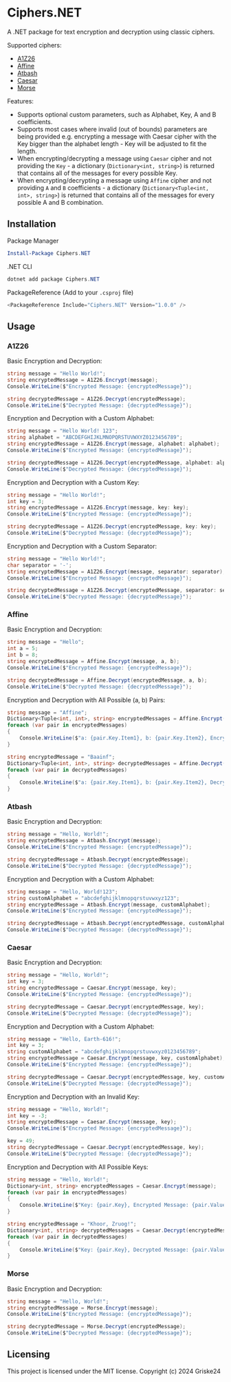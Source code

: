 # Ciphers.NET
A .NET package for text encryption and decryption using classic ciphers.

Supported ciphers:
- [A1Z26](#a1z26)
- [Affine](#affine)
- [Atbash](#atbash)
- [Caesar](#caesar)
- [Morse](#morse)

Features:
* Supports optional custom parameters, such as Alphabet, Key, A and B coefficients.
* Supports most cases where invalid (out of bounds) parameters are being provided e.g. encrypting a message with Caesar cipher with the Key bigger than the alphabet length - Key will be adjusted to fit the length.
* When encrypting/decrypting a message using `Caesar` cipher and not providing the `Key` - a dictionary (`Dictionary<int, string>`) is returned that contains all of the messages for every possible Key.
* When encrypting/decrypting a message using `Affine` cipher and not providing `A` and `B` coefficients - a dictionary (`Dictionary<Tuple<int, int>, string>`) is returned that contains all of the messages for every possible A and B combination.

## Installation
Package Manager
```powershell
Install-Package Ciphers.NET
```

.NET CLI
```powershell
dotnet add package Ciphers.NET
```

PackageReference (Add to your `.csproj` file)
```cs
<PackageReference Include="Ciphers.NET" Version="1.0.0" />
```

## Usage
### A1Z26
Basic Encryption and Decryption:
```cs
string message = "Hello World!";
string encryptedMessage = A1Z26.Encrypt(message);
Console.WriteLine($"Encrypted Message: {encryptedMessage}");

string decryptedMessage = A1Z26.Decrypt(encryptedMessage);
Console.WriteLine($"Decrypted Message: {decryptedMessage}");
```

Encryption and Decryption with a Custom Alphabet:
```cs
string message = "Hello World! 123";
string alphabet = "ABCDEFGHIJKLMNOPQRSTUVWXYZ0123456789";
string encryptedMessage = A1Z26.Encrypt(message, alphabet: alphabet);
Console.WriteLine($"Encrypted Message: {encryptedMessage}");

string decryptedMessage = A1Z26.Decrypt(encryptedMessage, alphabet: alphabet);
Console.WriteLine($"Decrypted Message: {decryptedMessage}");
```

Encryption and Decryption with a Custom Key:
```cs
string message = "Hello World!";
int key = 3;
string encryptedMessage = A1Z26.Encrypt(message, key: key);
Console.WriteLine($"Encrypted Message: {encryptedMessage}");

string decryptedMessage = A1Z26.Decrypt(encryptedMessage, key: key);
Console.WriteLine($"Decrypted Message: {decryptedMessage}");
```

Encryption and Decryption with a Custom Separator:
```cs
string message = "Hello World!";
char separator = '-';
string encryptedMessage = A1Z26.Encrypt(message, separator: separator);
Console.WriteLine($"Encrypted Message: {encryptedMessage}");

string decryptedMessage = A1Z26.Decrypt(encryptedMessage, separator: separator);
Console.WriteLine($"Decrypted Message: {decryptedMessage}");
```

### Affine
Basic Encryption and Decryption:
```cs
string message = "Hello";
int a = 5;
int b = 8;
string encryptedMessage = Affine.Encrypt(message, a, b);
Console.WriteLine($"Encrypted Message: {encryptedMessage}");

string decryptedMessage = Affine.Decrypt(encryptedMessage, a, b);
Console.WriteLine($"Decrypted Message: {decryptedMessage}");
```

Encryption and Decryption with All Possible (a, b) Pairs:
```cs
string message = "Affine";
Dictionary<Tuple<int, int>, string> encryptedMessages = Affine.Encrypt(message);
foreach (var pair in encryptedMessages)
{
    Console.WriteLine($"a: {pair.Key.Item1}, b: {pair.Key.Item2}, Encrypted Message: {pair.Value}");
}

string encryptedMessage = "Baainf";
Dictionary<Tuple<int, int>, string> decryptedMessages = Affine.Decrypt(encryptedMessage);
foreach (var pair in decryptedMessages)
{
    Console.WriteLine($"a: {pair.Key.Item1}, b: {pair.Key.Item2}, Decrypted Message: {pair.Value}");
}
```

### Atbash
Basic Encryption and Decryption:
```cs
string message = "Hello, World!";
string encryptedMessage = Atbash.Encrypt(message);
Console.WriteLine($"Encrypted Message: {encryptedMessage}");

string decryptedMessage = Atbash.Decrypt(encryptedMessage);
Console.WriteLine($"Decrypted Message: {decryptedMessage}");
```

Encryption and Decryption with a Custom Alphabet:
```cs
string message = "Hello, World!123";
string customAlphabet = "abcdefghijklmnopqrstuvwxyz123";
string encryptedMessage = Atbash.Encrypt(message, customAlphabet);
Console.WriteLine($"Encrypted Message: {encryptedMessage}");

string decryptedMessage = Atbash.Decrypt(encryptedMessage, customAlphabet);
Console.WriteLine($"Decrypted Message: {decryptedMessage}");
```

### Caesar
Basic Encryption and Decryption:
```cs
string message = "Hello, World!";
int key = 3;
string encryptedMessage = Caesar.Encrypt(message, key);
Console.WriteLine($"Encrypted Message: {encryptedMessage}");

string decryptedMessage = Caesar.Decrypt(encryptedMessage, key);
Console.WriteLine($"Decrypted Message: {decryptedMessage}");
```

Encryption and Decryption with a Custom Alphabet:
```cs
string message = "Hello, Earth-616!";
int key = 3;
string customAlphabet = "abcdefghijklmnopqrstuvwxyz0123456789";
string encryptedMessage = Caesar.Encrypt(message, key, customAlphabet);
Console.WriteLine($"Encrypted Message: {encryptedMessage}");

string decryptedMessage = Caesar.Decrypt(encryptedMessage, key, customAlphabet);
Console.WriteLine($"Decrypted Message: {decryptedMessage}");
```

Encryption and Decryption with an Invalid Key:
```cs
string message = "Hello, World!";
int key = -3;
string encryptedMessage = Caesar.Encrypt(message, key);
Console.WriteLine($"Encrypted Message: {encryptedMessage}");

key = 49;
string decryptedMessage = Caesar.Decrypt(encryptedMessage, key);
Console.WriteLine($"Decrypted Message: {decryptedMessage}");
```

Encryption and Decryption with All Possible Keys:
```cs
string message = "Hello, World!";
Dictionary<int, string> encryptedMessages = Caesar.Encrypt(message);
foreach (var pair in encryptedMessages)
{
    Console.WriteLine($"Key: {pair.Key}, Encrypted Message: {pair.Value}");
}

string encryptedMessage = "Khoor, Zruog!";
Dictionary<int, string> decryptedMessages = Caesar.Decrypt(encryptedMessage);
foreach (var pair in decryptedMessages)
{
    Console.WriteLine($"Key: {pair.Key}, Decrypted Message: {pair.Value}");
}
```

### Morse
Basic Encryption and Decryption:
```cs
string message = "Hello, World!";
string encryptedMessage = Morse.Encrypt(message);
Console.WriteLine($"Encrypted Message: {encryptedMessage}");

string decryptedMessage = Morse.Decrypt(encryptedMessage);
Console.WriteLine($"Decrypted Message: {decryptedMessage}");
```

## Licensing
This project is licensed under the MIT license.
Copyright (c) 2024 Griske24
